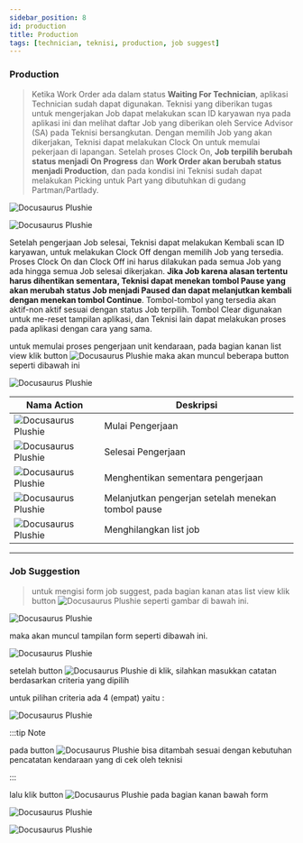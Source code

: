 ```yaml
---
sidebar_position: 8
id: production
title: Production
tags: [technician, teknisi, production, job suggest]
---
```


### **Production**

> Ketika Work Order ada dalam status **Waiting For Technician**, aplikasi Technician sudah dapat digunakan. Teknisi yang diberikan tugas untuk mengerjakan Job dapat melakukan scan ID karyawan nya pada aplikasi ini dan melihat daftar Job yang diberikan oleh Service Advisor (SA) pada Teknisi bersangkutan. Dengan memilih Job yang akan dikerjakan, Teknisi dapat melakukan Clock On untuk memulai pekerjaan di lapangan. Setelah proses Clock On, **Job terpilih berubah status menjadi On Progress** dan **Work Order akan berubah status menjadi Production**, dan pada kondisi ini Teknisi sudah dapat melakukan Picking untuk Part yang dibutuhkan di gudang Partman/Partlady.

![Docusaurus Plushie](/img/general-repair/production/1.png)

![Docusaurus Plushie](/img/general-repair/production/2.png)

Setelah pengerjaan Job selesai, Teknisi dapat melakukan Kembali scan ID karyawan, untuk melakukan Clock Off dengan memilih Job yang tersedia. Proses Clock On dan Clock Off ini harus dilakukan pada semua Job yang ada hingga semua Job selesai dikerjakan. **Jika Job karena alasan tertentu harus dihentikan sementara, Teknisi dapat menekan tombol Pause yang akan merubah status Job menjadi Paused dan dapat melanjutkan kembali dengan menekan tombol Continue**. Tombol-tombol yang tersedia akan aktif-non aktif sesuai dengan status Job terpilih. Tombol Clear digunakan untuk me-reset tampilan aplikasi, dan Teknisi lain dapat melakukan proses pada aplikasi dengan cara yang sama.

untuk memulai proses pengerjaan unit kendaraan, pada bagian kanan list view klik button ![Docusaurus Plushie](/img/general-repair/production/tigatitikhijau.png) maka akan muncul beberapa button seperti dibawah ini

![Docusaurus Plushie](/img/general-repair/production/buttonteknisi.png)

| Nama Action | Deskripsi |
|--------|--------|
| ![Docusaurus Plushie](/img/general-repair/production/on.png) | Mulai Pengerjaan |
| ![Docusaurus Plushie](/img/general-repair/production/off.png) | Selesai Pengerjaan |
| ![Docusaurus Plushie](/img/general-repair/production/pause.png) | Menghentikan sementara pengerjaan |
| ![Docusaurus Plushie](/img/general-repair/production/continue.png) | Melanjutkan pengerjan setelah menekan tombol pause |
| ![Docusaurus Plushie](/img/general-repair/production/clear.png) | Menghilangkan list job |

---

### **Job Suggestion**

> untuk mengisi form job suggest, pada bagian kanan atas list view klik button ![Docusaurus Plushie](/img/general-repair/production/tambah.png) seperti gambar di bawah ini.

![Docusaurus Plushie](/img/general-repair/production/3.png)

maka akan muncul tampilan form seperti dibawah ini.

![Docusaurus Plushie](/img/general-repair/production/4.png)

setelah button ![Docusaurus Plushie](/img/general-repair/production/addrow.png) di klik, silahkan masukkan catatan berdasarkan criteria yang dipilih

untuk pilihan criteria ada 4 (empat) yaitu : 

![Docusaurus Plushie](/img/general-repair/production/6.png)

:::tip Note

pada button ![Docusaurus Plushie](/img/general-repair/production/addrow.png) bisa ditambah sesuai dengan kebutuhan pencatatan kendaraan yang di cek oleh teknisi

:::

lalu klik button ![Docusaurus Plushie](/img/general-repair/production/save.png) pada bagian kanan bawah form

![Docusaurus Plushie](/img/general-repair/production/5.png)

![Docusaurus Plushie](/img/general-repair/production/7.png)
